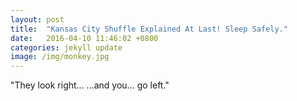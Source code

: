 ```yaml
---
layout: post
title:  "Kansas City Shuffle Explained At Last! Sleep Safely."
date:   2016-04-10 11:46:02 +0800
categories: jekyll update
image: /img/monkey.jpg
---
```


"They look right... ...and you... go left."
